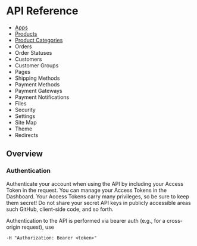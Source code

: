 # API Reference

* [Apps](./apps.md)
* [Products](./products.md)
* [Product Categories](./product-categories.md)
* Orders
* Order Statuses
* Customers
* Customer Groups
* Pages
* Shipping Methods
* Payment Methods
* Payment Gateways
* Payment Notifications
* Files
* Security
* Settings
* Site Map
* Theme
* Redirects

## Overview

### Authentication
Authenticate your account when using the API by including your Access Token in the request. You can manage your Access Tokens in the Dashboard. Your Access Tokens carry many privileges, so be sure to keep them secret! Do not share your secret API keys in publicly accessible areas such GitHub, client-side code, and so forth.

Authentication to the API is performed via bearer auth (e.g., for a cross-origin request), use

```
-H "Authorization: Bearer <token>"
```
